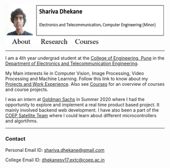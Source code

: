 
<img src=image.png height="100"/> [<img src = button_without_border/about.JPG width="100">]()
[<img src = button_without_border/research.JPG width="100">]()
[<img src = button_without_border/courses.JPG width="100">]()

___
I am a 4th year undergrad student at the [College of Engineering, Pune](https://www.coep.org.in/) in the [Department of Electronics and Telecommunication Engineering](https://www.coep.org.in/departments/entc).

My Main interests lie in Computer Vision, Image Processing, Video Processing and Machine Learning. Follow this link to know about my [Projects and Work Experience](/). Also see [Courses](/courses) for an overview of courses and course projects.

I was an intern at [Goldman Sachs]() in Summer 2020 where I had the opportunity to explore and implement a real time product based project. It mainly involved backend web development. I have also been a part of the [COEP Satellite Team]() where I could learn about different microcontrollers and algortihms.
___
### Contact
Personal Email ID: shariva.dhekane@gmail.com

College Email ID: dhekanesv17.extc@coep.ac.in
